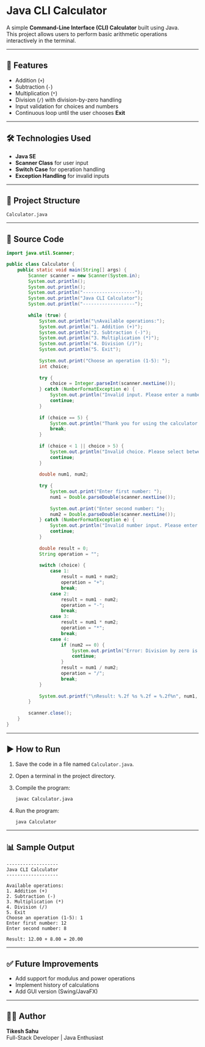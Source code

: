 
# Java CLI Calculator

A simple **Command-Line Interface (CLI) Calculator** built using Java.  
This project allows users to perform basic arithmetic operations interactively in the terminal.

---

## 📌 Features
- Addition (`+`)
- Subtraction (`-`)
- Multiplication (`*`)
- Division (`/`) with division-by-zero handling
- Input validation for choices and numbers
- Continuous loop until the user chooses **Exit**

---

## 🛠️ Technologies Used
- **Java SE**
- **Scanner Class** for user input
- **Switch Case** for operation handling
- **Exception Handling** for invalid inputs

---

## 📂 Project Structure
```
Calculator.java
```

---

## 📜 Source Code

```java
import java.util.Scanner;

public class Calculator {
    public static void main(String[] args) {
        Scanner scanner = new Scanner(System.in);
        System.out.println();
        System.out.println();       
        System.out.println("-------------------");
        System.out.println("Java CLI Calculator");
        System.out.println("-------------------");
        
        while (true) {
            System.out.println("\nAvailable operations:");
            System.out.println("1. Addition (+)");
            System.out.println("2. Subtraction (-)");
            System.out.println("3. Multiplication (*)");
            System.out.println("4. Division (/)");
            System.out.println("5. Exit");
            
            System.out.print("Choose an operation (1-5): ");
            int choice;
            
            try {
                choice = Integer.parseInt(scanner.nextLine());
            } catch (NumberFormatException e) {
                System.out.println("Invalid input. Please enter a number between 1 and 5.");
                continue;
            }
            
            if (choice == 5) {
                System.out.println("Thank you for using the calculator. Goodbye!");
                break;
            }
            
            if (choice < 1 || choice > 5) {
                System.out.println("Invalid choice. Please select between 1 and 5.");
                continue;
            }
            
            double num1, num2;
            
            try {
                System.out.print("Enter first number: ");
                num1 = Double.parseDouble(scanner.nextLine());
                
                System.out.print("Enter second number: ");
                num2 = Double.parseDouble(scanner.nextLine());
            } catch (NumberFormatException e) {
                System.out.println("Invalid number input. Please enter numeric values.");
                continue;
            }
            
            double result = 0;
            String operation = "";
            
            switch (choice) {
                case 1:
                    result = num1 + num2;
                    operation = "+";
                    break;
                case 2:
                    result = num1 - num2;
                    operation = "-";
                    break;
                case 3:
                    result = num1 * num2;
                    operation = "*";
                    break;
                case 4:
                    if (num2 == 0) {
                        System.out.println("Error: Division by zero is not allowed.");
                        continue;
                    }
                    result = num1 / num2;
                    operation = "/";
                    break;
            }
            
            System.out.printf("\nResult: %.2f %s %.2f = %.2f%n", num1, operation, num2, result);
        }
        
        scanner.close();
    }
}
```

---

## ▶️ How to Run

1. Save the code in a file named `Calculator.java`.
2. Open a terminal in the project directory.
3. Compile the program:

   ```bash
   javac Calculator.java
   ```
4. Run the program:

   ```bash
   java Calculator
   ```

---

## 📊 Sample Output

```
-------------------
Java CLI Calculator
-------------------

Available operations:
1. Addition (+)
2. Subtraction (-)
3. Multiplication (*)
4. Division (/)
5. Exit
Choose an operation (1-5): 1
Enter first number: 12
Enter second number: 8

Result: 12.00 + 8.00 = 20.00
```

---

## ✅ Future Improvements

* Add support for modulus and power operations
* Implement history of calculations
* Add GUI version (Swing/JavaFX)

---

## 👨‍💻 Author

**Tikesh Sahu**  
Full-Stack Developer | Java Enthusiast
